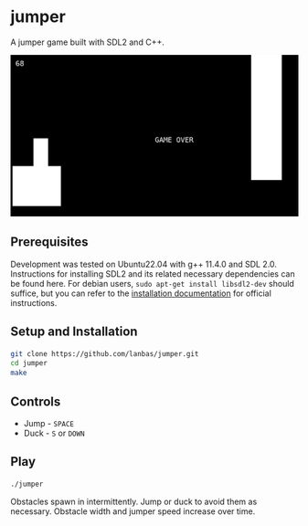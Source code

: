 # jumper
A jumper game built with SDL2 and C++. 

![Image showing still frame of shrinky game](img/demo.png)

## Prerequisites
Development was tested on Ubuntu22.04 with g++ 11.4.0 and SDL 2.0. Instructions for installing SDL2 and its related necessary dependencies can be found here. For debian users, `sudo apt-get install libsdl2-dev` should suffice, but you can refer to the [installation documentation](https://wiki.libsdl.org/SDL2/Installation#linuxunix) for official instructions.

## Setup and Installation 
```bash
git clone https://github.com/lanbas/jumper.git
cd jumper
make
```
## Controls
 * Jump - `SPACE`
 * Duck - `S` or `DOWN`

## Play 
```bash
./jumper
```

Obstacles spawn in intermittently. Jump or duck to avoid them as necessary. Obstacle width and jumper speed increase over time. 
